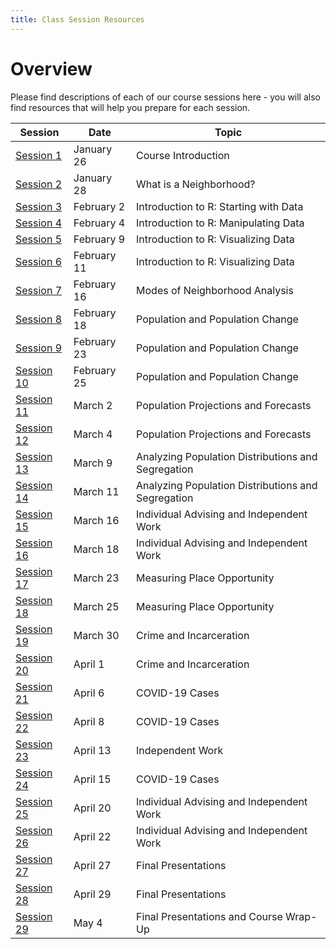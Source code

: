 ```yaml
---
title: Class Session Resources
---
```

# Overview

Please find descriptions of each of our course sessions here - you will also find resources that will help you prepare for each session.

| Session | Date | Topic |
|-|-|-|
| [Session 1](01-course_introduction/) | January 26 | Course Introduction |
| [Session 2](02-what_is_a_neighborhood/) | January 28 | What is a Neighborhood? |
| [Session 3](#Session_3) | February 2 | Introduction to R: Starting with Data |
| [Session 4](#Session_4) | February 4 | Introduction to R: Manipulating Data |
| [Session 5](#Session_5) | February 9 | Introduction to R: Visualizing Data |
| [Session 6](#Session_6) | February 11 | Introduction to R: Visualizing Data |
| [Session 7](#Session_7) | February 16 | Modes of Neighborhood Analysis |
| [Session 8](#Session_8) | February 18 | Population and Population Change |
| [Session 9](#Session_9) | February 23 | Population and Population Change |
| [Session 10](#Session_10) | February 25 | Population and Population Change |
| [Session 11](#Session_11) | March 2 | Population Projections and Forecasts |
| [Session 12](#Session_12) | March 4 | Population Projections and Forecasts |
| [Session 13](#Session_13) | March 9 | Analyzing Population Distributions and Segregation |
| [Session 14](#Session_14) | March 11 | Analyzing Population Distributions and Segregation |
| [Session 15](#Session_15) | March 16 | Individual Advising and Independent Work |
| [Session 16](#Session_16) | March 18 | Individual Advising and Independent Work |
| [Session 17](#Session_17) | March 23 | Measuring Place Opportunity |
| [Session 18](#Session_18) | March 25 | Measuring Place Opportunity |
| [Session 19](#Session_19) | March 30 | Crime and Incarceration |
| [Session 20](#Session_20) | April 1 | Crime and Incarceration |
| [Session 21](#Session_21) | April 6 | COVID-19 Cases |
| [Session 22](#Session_22) | April 8 | COVID-19 Cases |
| [Session 23](#Session_23) | April 13 | Independent Work |
| [Session 24](#Session_24) | April 15 | COVID-19 Cases |
| [Session 25](#Session_25) | April 20 | Individual Advising and Independent Work |
| [Session 26](#Session_26) | April 22 | Individual Advising and Independent Work |
| [Session 27](#Session_27) | April 27 | Final Presentations |
| [Session 28](#Session_28) | April 29 | Final Presentations |
| [Session 29](#Session_29) | May 4    | Final Presentations and Course Wrap-Up |

